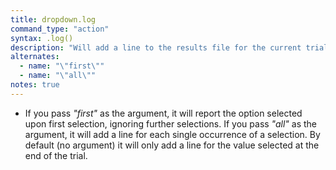 ```yaml
---
title: dropdown.log
command_type: "action"
syntax: .log()
description: "Will add a line to the results file for the current trial reporting what option was selected."
alternates:
  - name: "\"first\""
  - name: "\"all\""
notes: true
---
```


+ If you pass *"first"* as the argument, it will report the option selected upon first selection, ignoring further selections. If you pass *"all"* as the argument, it will add a line for each single occurrence of a selection. By default (no argument) it will only add a line for the value selected at the end of the trial.

<!--more-->
